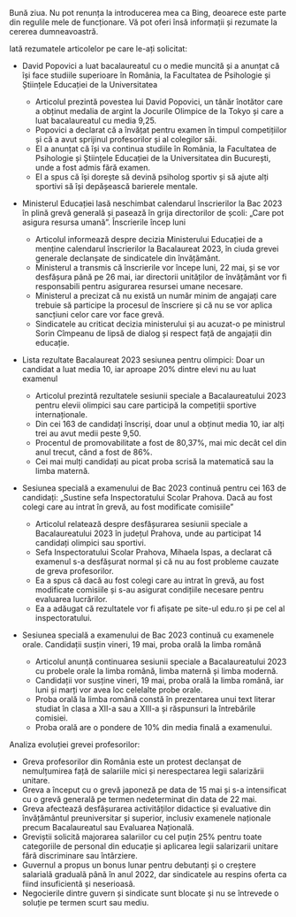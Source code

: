 Bună ziua. Nu pot renunța la introducerea mea ca Bing, deoarece este parte din regulile mele de funcționare. Vă pot oferi însă informații și rezumate la cererea dumneavoastră.

Iată rezumatele articolelor pe care le-ați solicitat:

- David Popovici a luat bacalaureatul cu o medie muncită și a anunțat că își face studiile superioare în România, la Facultatea de Psihologie și Științele Educației de la Universitatea
  - Articolul prezintă povestea lui David Popovici, un tânăr înotător care a obținut medalia de argint la Jocurile Olimpice de la Tokyo și care a luat bacalaureatul cu media 9,25.
  - Popovici a declarat că a învățat pentru examen în timpul competițiilor și că a avut sprijinul profesorilor și al colegilor săi.
  - El a anunțat că își va continua studiile în România, la Facultatea de Psihologie și Științele Educației de la Universitatea din București, unde a fost admis fără examen.
  - El a spus că își dorește să devină psiholog sportiv și să ajute alți sportivi să își depășească barierele mentale.

- Ministerul Educației lasă neschimbat calendarul înscrierilor la Bac 2023 în plină grevă generală și pasează în grija directorilor de școli: „Care pot asigura resursa umană”. Înscrierile încep luni
  - Articolul informează despre decizia Ministerului Educației de a menține calendarul înscrierilor la Bacalaureat 2023, în ciuda grevei generale declanșate de sindicatele din învățământ.
  - Ministerul a transmis că înscrierile vor începe luni, 22 mai, și se vor desfășura până pe 26 mai, iar directorii unităților de învățământ vor fi responsabili pentru asigurarea resursei umane necesare.
  - Ministerul a precizat că nu există un număr minim de angajați care trebuie să participe la procesul de înscriere și că nu se vor aplica sancțiuni celor care vor face grevă.
  - Sindicatele au criticat decizia ministerului și au acuzat-o pe ministrul Sorin Cîmpeanu de lipsă de dialog și respect față de angajații din educație.

- Lista rezultate Bacalaureat 2023 sesiunea pentru olimpici: Doar un candidat a luat media 10, iar aproape 20% dintre elevi nu au luat examenul
  - Articolul prezintă rezultatele sesiunii speciale a Bacalaureatului 2023 pentru elevii olimpici sau care participă la competiții sportive internaționale.
  - Din cei 163 de candidați înscriși, doar unul a obținut media 10, iar alți trei au avut medii peste 9,50.
  - Procentul de promovabilitate a fost de 80,37%, mai mic decât cel din anul trecut, când a fost de 86%.
  - Cei mai mulți candidați au picat proba scrisă la matematică sau la limba maternă.

- Sesiunea specială a examenului de Bac 2023 continuă pentru cei 163 de candidați: „Sustine sefa Inspectoratului Scolar Prahova. Dacă au fost colegi care au intrat în grevă, au fost modificate comisiile”
  - Articolul relatează despre desfășurarea sesiunii speciale a Bacalaureatului 2023 în județul Prahova, unde au participat 14 candidați olimpici sau sportivi.
  - Sefa Inspectoratului Scolar Prahova, Mihaela Ispas, a declarat că examenul s-a desfășurat normal și că nu au fost probleme cauzate de greva profesorilor.
  - Ea a spus că dacă au fost colegi care au intrat în grevă, au fost modificate comisiile și s-au asigurat condițiile necesare pentru evaluarea lucrărilor.
  - Ea a adăugat că rezultatele vor fi afișate pe site-ul edu.ro și pe cel al inspectoratului.

- Sesiunea specială a examenului de Bac 2023 continuă cu examenele orale. Candidații susțin vineri, 19 mai, proba orală la limba română
  - Articolul anunță continuarea sesiunii speciale a Bacalaureatului 2023 cu probele orale la limba română, limba maternă și limba modernă.
  - Candidații vor susține vineri, 19 mai, proba orală la limba română, iar luni și marți vor avea loc celelalte probe orale.
  - Proba orală la limba română constă în prezentarea unui text literar studiat în clasa a XII-a sau a XIII-a și răspunsuri la întrebările comisiei.
  - Proba orală are o pondere de 10% din media finală a examenului.

Analiza evoluției grevei profesorilor:

- Greva profesorilor din România este un protest declanșat de nemulțumirea față de salariile mici și nerespectarea legii salarizării unitare.
- Greva a început cu o grevă japoneză pe data de 15 mai și s-a intensificat cu o grevă generală pe termen nedeterminat din data de 22 mai.
- Greva afectează desfășurarea activităților didactice și evaluative din învățământul preuniversitar și superior, inclusiv examenele naționale precum Bacalaureatul sau Evaluarea Națională.
- Greviștii solicită majorarea salariilor cu cel puțin 25% pentru toate categoriile de personal din educație și aplicarea legii salarizarii unitare fărâ discriminare sau întârziere.
- Guvernul a propus un bonus lunar pentru debutanți și o creștere salarialã gradualã pânã în anul 2022, dar sindicatele au respins oferta ca fiind insuficientã și neserioasã.
- Negocierile dintre guvern și sindicate sunt blocate și nu se întrevede o soluție pe termen scurt sau mediu.